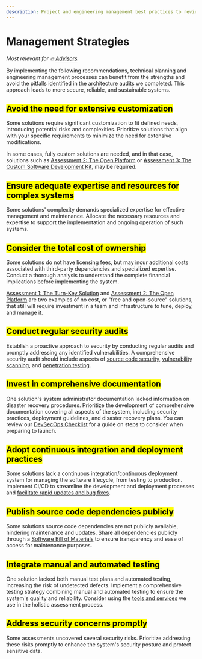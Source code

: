 ```yaml
---
description: Project and engineering management best practices to review and consider
---
```


# Management Strategies

<i class="relevant">Most relevant for 🔥 [Advisors](../get-started.md#advisors)</i>

By implementing the following recommendations, technical planning and engineering management processes can benefit from the strengths and avoid the pitfalls identified in the architecture audits we completed. This approach leads to more secure, reliable, and sustainable systems.

## <mark class="yellow-bg">**Avoid the need for extensive customization**</mark>

Some solutions require significant customization to fit defined needs, introducing potential risks and complexities. Prioritize solutions that align with your specific requirements to minimize the need for extensive modifications.

In some cases, fully custom solutions are needed, and in that case, solutions such as [Assessment 2: The Open Platform](../partners/partner-assessments/the-open-platform.md) or [Assessment 3: The Custom Software Development Kit](../partners/partner-assessments/the-custom-software-development-kit.md), may be required.


## <mark class="yellow-bg">**Ensure adequate expertise and resources for complex systems**</mark>

Some solutions' complexity demands specialized expertise for effective management and maintenance. Allocate the necessary resources and expertise to support the implementation and ongoing operation of such systems.


## <mark class="yellow-bg">**Consider the total cost of ownership**</mark>

Some solutions do not have licensing fees, but may incur additional costs associated with third-party dependencies and specialized expertise. Conduct a thorough analysis to understand the complete financial implications before implementing the system.

[Assessment 1: The Turn-Key Solution](../partners/partner-assessments/the-turn-key-solution.md) and [Assessment 2: The Open Platform](../partners/partner-assessments/the-open-platform.md) are two examples of no cost, or "free and open-source" solutions, that still will require investment in a team and infrastructure to tune, deploy, and manage it.

## <mark class="yellow-bg">**Conduct regular security audits**</mark>

Establish a proactive approach to security by conducting regular audits and promptly addressing any identified vulnerabilities. A comprehensive security audit should include aspcets of [source code security](../process/audit-components-steps-and-timeline/source-code-security.md), [vulnerability scanning](../process/audit-components-steps-and-timeline/vulnerability-scanning.md), and [penetration testing](../process/audit-components-steps-and-timeline/penetration-testing/).

## <mark class="yellow-bg">**Invest in comprehensive documentation**</mark>

One solution's system administrator documentation lacked information on disaster recovery procedures. Prioritize the development of comprehensive documentation covering all aspects of the system, including security practices, deployment guidelines, and disaster recovery plans. You can review our [DevSecOps Checklist](../process/audit-components-steps-and-timeline/development-and-secure-operations/) for a guide on steps to consider when preparing to launch.


## <mark class="yellow-bg">**Adopt continuous integration and deployment practices**</mark>

Some solutions lack a continuous integration/continuous deployment system for managing the software lifecycle, from testing to production. Implement CI/CD to streamline the development and deployment processes and [facilitate rapid updates and bug fixes](../partners/understanding-identity-and-privacy.md).


## <mark class="yellow-bg">**Publish source code dependencies publicly**</mark>

Some solutions source code dependencies are not publicly available, hindering maintenance and updates. Share all dependencies publicly through a [Software Bill of Materials](../process/software-bill-of-materials.md) to ensure transparency and ease of access for maintenance purposes.


## <mark class="yellow-bg">**Integrate manual and automated testing**</mark>

One solution lacked both manual test plans and automated testing, increasing the risk of undetected defects. Implement a comprehensive testing strategy combining manual and automated testing to ensure the system's quality and reliability. Consider using the [tools and services](../resources-links-and-tools/) we use in the holistic assessment process.


## <mark class="yellow-bg">**Address security concerns promptly**</mark>

Some assessments uncovered several security risks. Prioritize addressing these risks promptly to enhance the system's security posture and protect sensitive data.


